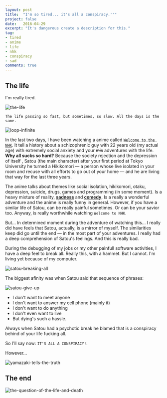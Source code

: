 ```yaml
---
layout: post
title:  "I'm so tired... it's all a conspiracy.''"
project: false
date:   2016-04-29
excerpt: "It's dangerous create a description for this."
tag:
- tired
- anime
- life
- nhk
- conspiracy
- sad
comments: true
---
```



## The life

I'm really tired.

![the-life](http://www.animeclick.it/images/serie/WelcometotheNHK/WelcometotheNHK22.jpg)

    The life passing so fast, but sometimes, so slow. All the days is the same.

![loop-infinite](http://45.media.tumblr.com/d5a7e8ff619286fd89ab267cd198dc00/tumblr_o6bin5NXAw1rlw4yco1_500.gif)

In the last two days, I have been watching a anime called [`Welcome to the NHK`](http://myanimelist.net/anime/1210/NHK_ni_Youkoso). It tell a history about a schizophrenic guy with 22 years old (my actual age) with extremely social anxiety and your ~~mis~~ adventures with the life. **Why all sucks so hard?** Because the society rejection and the depression of itself , Satou (the main character) after your first period at Tokyo University he turned a Hikikomori  — a person whose live isolated in your room and recuse with all efforts to go out of your home — and he are living that way for the last three years.

The anime talks about themes like social isolation, hikikomori, otaku, depression, suicide, drugs, games and programming (in some moment). Is a heavy mixture of reality, [**sadness**](https://www.youtube.com/watch?v=_Ei2izPLpHc) and [**comedy**](https://www.youtube.com/watch?v=bkz6504BKng). Is a really a wonderful adventure and the anime is really funny in general. However, if you have a similar life of Satou, can be really painful sometimes. Or can be your savior too. Anyway, is really worthwhile watching `Welcome to NHK`.

But... In determined moment during the adventure of watching this... I really did have feels that Satou, actually, is a mirror of myself. The similarities keep did go until the end — in the most part of your adventures. I really had a deep comprehension of Satou's feelings. And this is really bad.

During the debugging of my jobs or my other painfull software activities, I have a deep feel to break all. Really this, with a hammet. But I cannot.
I'm living yet because of my computer.

![satou-breaking-all](http://stream1.gifsoup.com/view4/3641092/welcome-to-the-nhk-o.gif)


The biggest afinity was when Satou said that sequence of phrases:

![satou-give-up](https://45.media.tumblr.com/180dc2dca4e93d28880b9d587a67f2c6/tumblr_n9x20t5NPP1skducxo1_500.gif)

- I don't want to meet anyone
- I don't want to answer my cell phone (mainly it)
- I don't want to do anything
- I don't even want to live
- But dying's such a hassle.

Always when Satou had a psychotic break he blamed that is a conspiracy behind of your life fucking all.


So I'll say now: `IT'S ALL A CONSPIRACY!`.

However...

![yamazaki-tells-the-truth](https://i.kinja-img.com/gawker-media/image/upload/n05q8bb3csnrgs7uibxo.gif)


## The end

![the-question-of-the-life-and-death](http://medias.gifboom.com/medias/t_b3cbceb06b9c01328ba0723c91561e03.jpg)